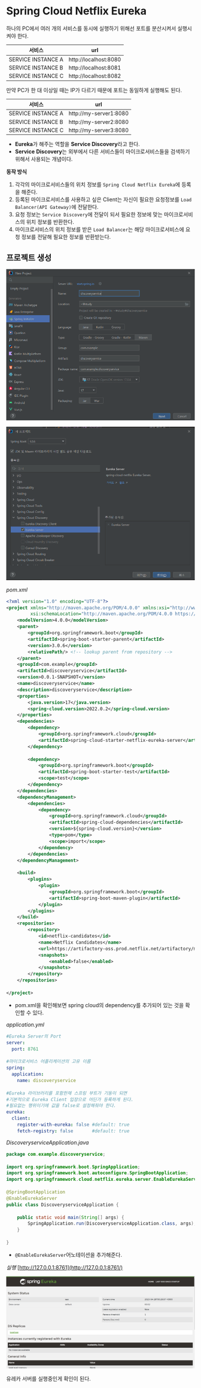 # Spring Cloud Netflix Eureka

하나의 PC에서 여러 개의 서비스를 동시에 실행하기 위해선 포트를 분산시켜서 실행시켜야 한다.

| 서비스                | url                   |
|--------------------|-----------------------|
| SERVICE INSTANCE A | http://localhost:8080 |
| SERVICE INSTANCE B | http://localhost:8081 |
| SERVICE INSTANCE C | http://localhost:8082 |

만약 PC가 한 대 이상일 때는 IP가 다르기 때문에 포트는 동일하게 실행해도 된다.

| 서비스                | url                    |
|--------------------|------------------------|
| SERVICE INSTANCE A | http://my-server1:8080 |
| SERVICE INSTANCE B | http://my-server2:8080 |
| SERVICE INSTANCE C | http://my-server3:8080 |

- **Eureka**가 해주는 역할을 **Service Discovery**라고 한다.
- **Service** **Discovery**는 외부에서 다른 서비스들이 마이크로서비스들을 검색하기 위해서 사용되는 개념이다.

**동작 방식**

1. 각각의 마이크로서비스들의 위치 정보를 `Spring Cloud Netflix Eureka`에 등록을 해준다.
2. 등록된 마이크로서비스를 사용하고 싶은 Client는 자신이 필요한 요청정보를 `Load Balancer(API Gateway)`에 전달한다.
3. 요청 정보는 `Service Discovery`에 전달이 되서 필요한 정보에 맞는 마이크로서비스의 위치 정보를 반환한다.
4. 마이크로서비스의 위치 정보를 받은 `Load Balancer`는 해당 마이크로서비스에 요청 정보를 전달해 필요한 정보를 반환받는다.

## 프로젝트 생성

![](img/img.png)

![](img/img_1.png)

*pom.xml*

```xml
<?xml version="1.0" encoding="UTF-8"?>
<project xmlns="http://maven.apache.org/POM/4.0.0" xmlns:xsi="http://www.w3.org/2001/XMLSchema-instance"
         xsi:schemaLocation="http://maven.apache.org/POM/4.0.0 https://maven.apache.org/xsd/maven-4.0.0.xsd">
    <modelVersion>4.0.0</modelVersion>
    <parent>
        <groupId>org.springframework.boot</groupId>
        <artifactId>spring-boot-starter-parent</artifactId>
        <version>3.0.6</version>
        <relativePath/> <!-- lookup parent from repository -->
    </parent>
    <groupId>com.example</groupId>
    <artifactId>discoveryservice</artifactId>
    <version>0.0.1-SNAPSHOT</version>
    <name>discoveryservice</name>
    <description>discoveryservice</description>
    <properties>
        <java.version>17</java.version>
        <spring-cloud.version>2022.0.2</spring-cloud.version>
    </properties>
    <dependencies>
        <dependency>
            <groupId>org.springframework.cloud</groupId>
            <artifactId>spring-cloud-starter-netflix-eureka-server</artifactId>
        </dependency>

        <dependency>
            <groupId>org.springframework.boot</groupId>
            <artifactId>spring-boot-starter-test</artifactId>
            <scope>test</scope>
        </dependency>
    </dependencies>
    <dependencyManagement>
        <dependencies>
            <dependency>
                <groupId>org.springframework.cloud</groupId>
                <artifactId>spring-cloud-dependencies</artifactId>
                <version>${spring-cloud.version}</version>
                <type>pom</type>
                <scope>import</scope>
            </dependency>
        </dependencies>
    </dependencyManagement>

    <build>
        <plugins>
            <plugin>
                <groupId>org.springframework.boot</groupId>
                <artifactId>spring-boot-maven-plugin</artifactId>
            </plugin>
        </plugins>
    </build>
    <repositories>
        <repository>
            <id>netflix-candidates</id>
            <name>Netflix Candidates</name>
            <url>https://artifactory-oss.prod.netflix.net/artifactory/maven-oss-candidates</url>
            <snapshots>
                <enabled>false</enabled>
            </snapshots>
        </repository>
    </repositories>

</project>
```

- pom.xml을 확인해보면 spring cloud의 dependency를 추가되어 있는 것을 확인할 수 있다.

*application.yml*

```yaml
#Eureka Server의 Port
server:
  port: 8761

#마이크로서비스 어플리케이션의 고유 이름
spring:
  application:
    name: discoveryservice

#Eureka 라이브러리를 포함한채 스프링 부트가 기동이 되면
#기본적으로 Eureka Client 입장으로 어딘가 등록하게 된다.
#필요없는 행위이기에 값을 false로 설정해줘야 한다.
eureka:
  client:
    register-with-eureka: false #default: true
    fetch-registry: false       #default: true
```

*DiscoveryserviceApplication.java*

```java
package com.example.discoveryservice;

import org.springframework.boot.SpringApplication;
import org.springframework.boot.autoconfigure.SpringBootApplication;
import org.springframework.cloud.netflix.eureka.server.EnableEurekaServer;

@SpringBootApplication
@EnableEurekaServer
public class DiscoveryserviceApplication {

    public static void main(String[] args) {
        SpringApplication.run(DiscoveryserviceApplication.class, args);
    }

}
```

- `@EnableEurekaServer`어노테이션을 추가해준다.

*실행* [http://127.0.0.1:8761](http://127.0.0.1:8761/)

![](img/img_2.png)

유레카 서버를 실행중인게 확인이 된다.
